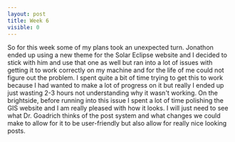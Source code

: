 ```yaml
---
layout: post
title: Week 6
visible: 0
---
```

So for this week some of my plans took an unexpected turn. Jonathon ended up using a new theme for the Solar Eclipse website and I decided to stick with him and use that one as well but ran into a lot of issues with getting it to work correctly on my machine and for the life of me could not figure out the problem. I spent quite a bit of time trying to get this to work because I had wanted to make a lot of progress on it but really I ended up just wasting 2-3 hours not understanding why it wasn't working. On the brightside, before running into this issue I spent a lot of time polishing the GIS website and I am really pleased with how it looks. I will just need to see what Dr. Goadrich thinks of the post system and what changes we could make to allow for it to be user-friendly but also allow for really nice looking posts.